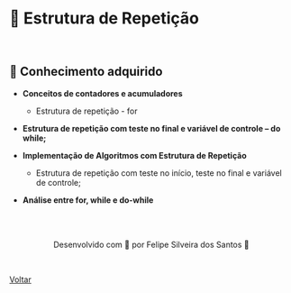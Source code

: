 <h1>🔁 Estrutura de Repetição</h1>

<br>

<h2> 🧠 Conhecimento adquirido </h2>

- **Conceitos de contadores e acumuladores**
  - Estrutura de repetição - for 
- **Estrutura de repetição com teste no final e variável de controle – do while;**
- **Implementação de Algoritmos com Estrutura de Repetição**
  - Estrutura de repetição com teste no início, teste no final e variável de controle;
  
- **Análise entre for, while e do-while**

<br><br>

<p align="center"> Desenvolvido com 💜 por Felipe Silveira dos Santos 👋 <p>

<br>

<a href="./README.md">Voltar</a>